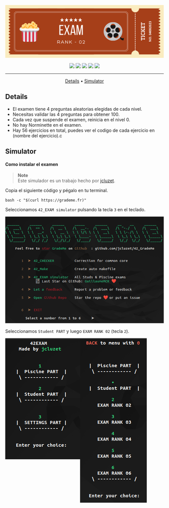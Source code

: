![exam_rank_02](./public/exam_rank_02_header.png)

<div align="center">
	<img src="https://img.shields.io/badge/status-finished-success?color=%23A63F19&style=flat" />
	<img src="https://img.shields.io/badge/score-100%20%2F%20100-success?color=%23A63F19&style=flat" />
	<img src="https://img.shields.io/badge/evaluated-04%20%2F%2008%20%2F%202023-success?color=%23A63F19&style=flat" />
	<img src="https://img.shields.io/badge/C-A63F19?style=flat&logo=c&logoColor=white" />
	<img src='https://img.shields.io/badge/Málaga-A63F19?style=flat&logo=42&logoColor=white'/>
</div>

---

<p align="center">
	<a href="#details">Details</a> •
	<a href="#simulator">Simulator</a>
</p>

## Details
- El examen tiene 4 preguntas aleatorias elegidas de cada nivel.
- Necesitas validar las 4 preguntas para obtener 100.
- Cada vez que suspende el examen, reinicia en el nivel 0.
- No hay Norminette en el examen.
- Hay 56 ejercicios en total, puedes ver el codigo de cada ejercicio en (nombre del ejercicio).c

## Simulator
#### Como instalar el examen

> **Note**  
> Este simulador es un trabajo hecho por [jcluzet](https://github.com/JCluzet/).

Copia el siguiente código y pégalo en tu terminal.
```
bash -c "$(curl https://grademe.fr)"
```
Seleccionamos `42_EXAM simulator` pulsando la tecla `3` en el teclado.

[![img grademe 1](public/grademe_01.png)](https://grademe.fr/)

Seleccionamos `Student PART` y luego `EXAM RANK 02` (tecla `2`).

<img align="left" src="public/grademe_02.png">
<img align="left" src="public/grademe_03.png">
